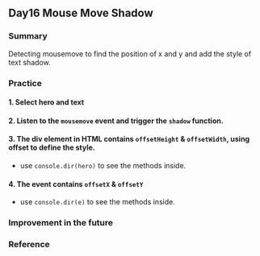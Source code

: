 ## Day16 Mouse Move Shadow

### Summary

Detecting mousemove to find the position of x and y and add the style of text shadow.

### Practice

#### 1. Select hero and text

#### 2. Listen to the `mousemove` event and trigger the `shadow` function.

#### 3. The div element in HTML contains `offsetHeight` & `offsetWidth`, using offset to define the style.
- use `console.dir(hero)` to see the methods inside.

#### 4. The event contains `offsetX` & `offsetY`
- use `console.dir(e)` to see the methods inside.

### Improvement in the future

### Reference